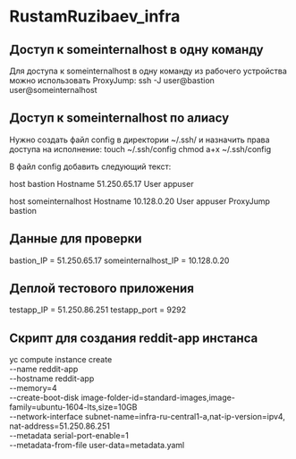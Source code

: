 # RustamRuzibaev_infra
## Доступ к someinternalhost в одну команду
Для доступа к someinternalhost в одну команду из рабочего устройства можно использовать ProxyJump:
ssh -J user@bastion user@someinternalhost

## Доступ к someinternalhost по алиасу
Нужно создать файл config в директории ~/.ssh/ и назначить права доступа на исполнение:
touch ~/.ssh/config
chmod a+x ~/.ssh/config

В файл config добавить следующий текст:

host bastion
        Hostname 51.250.65.17
        User appuser

host someinternalhost
        Hostname 10.128.0.20
        User appuser
        ProxyJump bastion

## Данные для проверки
bastion_IP = 51.250.65.17
someinternalhost_IP = 10.128.0.20

## Деплой тестового приложения
testapp_IP = 51.250.86.251
testapp_port = 9292

## Скрипт для создания reddit-app инстанса
yc compute instance create \
  --name reddit-app \
  --hostname reddit-app \
  --memory=4 \
  --create-boot-disk image-folder-id=standard-images,image-family=ubuntu-1604-lts,size=10GB \
  --network-interface subnet-name=infra-ru-central1-a,nat-ip-version=ipv4, nat-address=51.250.86.251\
  --metadata serial-port-enable=1 \
  --metadata-from-file user-data=metadata.yaml

